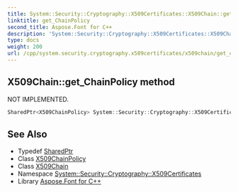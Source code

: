 ```yaml
---
title: System::Security::Cryptography::X509Certificates::X509Chain::get_ChainPolicy method
linktitle: get_ChainPolicy
second_title: Aspose.Font for C++
description: 'System::Security::Cryptography::X509Certificates::X509Chain::get_ChainPolicy method. NOT IMPLEMENTED in C++.'
type: docs
weight: 200
url: /cpp/system.security.cryptography.x509certificates/x509chain/get_chainpolicy/
---
```

## X509Chain::get_ChainPolicy method


NOT IMPLEMENTED.

```cpp
SharedPtr<X509ChainPolicy> System::Security::Cryptography::X509Certificates::X509Chain::get_ChainPolicy()
```


## See Also

* Typedef [SharedPtr](../../../system/sharedptr/)
* Class [X509ChainPolicy](../../x509chainpolicy/)
* Class [X509Chain](../)
* Namespace [System::Security::Cryptography::X509Certificates](../../)
* Library [Aspose.Font for C++](../../../)
